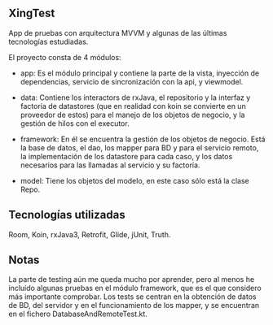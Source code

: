 ## XingTest

App de pruebas con arquitectura MVVM y algunas de las últimas tecnologías estudiadas.

El proyecto consta de 4 módulos:
- app: Es el módulo principal y contiene la parte de la vista, inyección de dependencias, servicio de sincronización con la api, y viewmodel.

- data: Contiene los interactors de rxJava, el repositorio y la interfaz y factoría de datastores (que en realidad con koin se convierte en un proveedor de estos) para el manejo de los objetos de negocio, y la gestión de hilos con el executor.

- framework: En él se encuentra la gestión de los objetos de negocio. Está la base de datos, el dao, los mapper para BD y para el servicio remoto, la implementación de los datastore para cada caso, y los datos necesarios para las llamadas al servicio y su factoría.

- model: Tiene los objetos del modelo, en este caso sólo está la clase Repo.


## Tecnologías utilizadas
Room, Koin, rxJava3, Retrofit, Glide, jUnit, Truth.


## Notas
La parte de testing aún me queda mucho por aprender, pero al menos he incluído algunas pruebas en el módulo framework, que es el que considero más importante comprobar. Los tests se centran en la obtención de datos de BD, del servidor y en el funcionamiento de los mapper, y se encuentran en el fichero DatabaseAndRemoteTest.kt.
